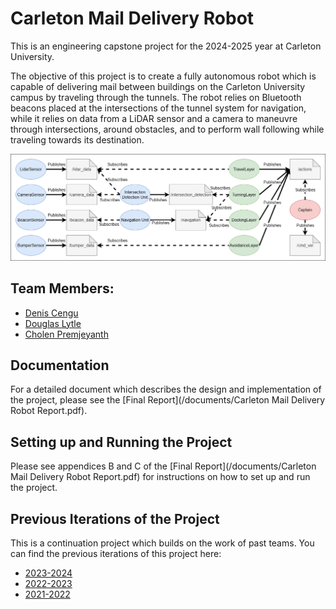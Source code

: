 # Carleton Mail Delivery Robot

This is an engineering capstone project for the 2024-2025 year at Carleton University.

The objective of this project is to create a fully autonomous robot which is capable of delivering mail between buildings on the Carleton University campus by traveling through the tunnels. The robot relies on Bluetooth beacons placed at the intersections of the tunnel system for navigation, while it relies on data from a LiDAR sensor and a camera to maneuvre through intersections, around obstacles, and to perform wall following while traveling towards its destination.

![Main Nodes and Topics](/documents/nodes_in_color.png)

## Team Members:

- [Denis Cengu](https://github.com/deniscengu)
- [Douglas Lytle](https://github.com/douglytle)
- [Cholen Premjeyanth](https://github.com/cholenpremjeyanth)

## Documentation

For a detailed document which describes the design and implementation of the project, please see the [Final Report](/documents/Carleton Mail Delivery Robot Report.pdf).

## Setting up and Running the Project

Please see appendices B and C of the [Final Report](/documents/Carleton Mail Delivery Robot Report.pdf) for instructions on how to set up and run the project.

## Previous Iterations of the Project

This is a continuation project which builds on the work of past teams. You can find the previous iterations of this project here:

- [2023-2024](https://github.com/bardia-p/carleton-mail-delivery-robot)
- [2022-2023](https://github.com/Em-kale/carleton-mail-delivery-robot)
- [2021-2022](https://github.com/SteveWick/carleton-mail-delivery-robot)
